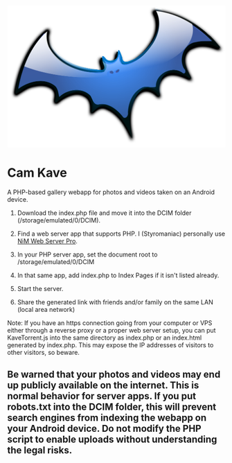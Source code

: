 ![Blue Bat](https://raw.githubusercontent.com/styromaniac/Cam-Kave/main/BlueBat.svg)
# Cam Kave
A PHP-based gallery webapp for photos and videos taken on an Android device.

1. Download the index.php file and move it into the DCIM folder (/storage/emulated/0/DCIM).

2. Find a web server app that supports PHP. I (Styromaniac) personally use [NiM Web Server Pro](https://play.google.com/store/apps/details?id=com.nimcomputing.webserver.pro).

3. In your PHP server app, set the document root to /storage/emulated/0/DCIM

4. In that same app, add index.php to Index Pages if it isn't listed already.

5. Start the server.

6. Share the generated link with friends and/or family on the same LAN (local area network)

Note: If you have an https connection going from your computer or VPS either through a reverse proxy or a proper web server setup, you can put KaveTorrent.js into the same directory as index.php or an index.html generated by index.php. This may expose the IP addresses of visitors to other visitors, so beware.

## Be warned that your photos and videos may end up publicly available on the internet. This is normal behavior for server apps. If you put robots.txt into the DCIM folder, this will prevent search engines from indexing the webapp on your Android device. Do not modify the PHP script to enable uploads without understanding the legal risks.
